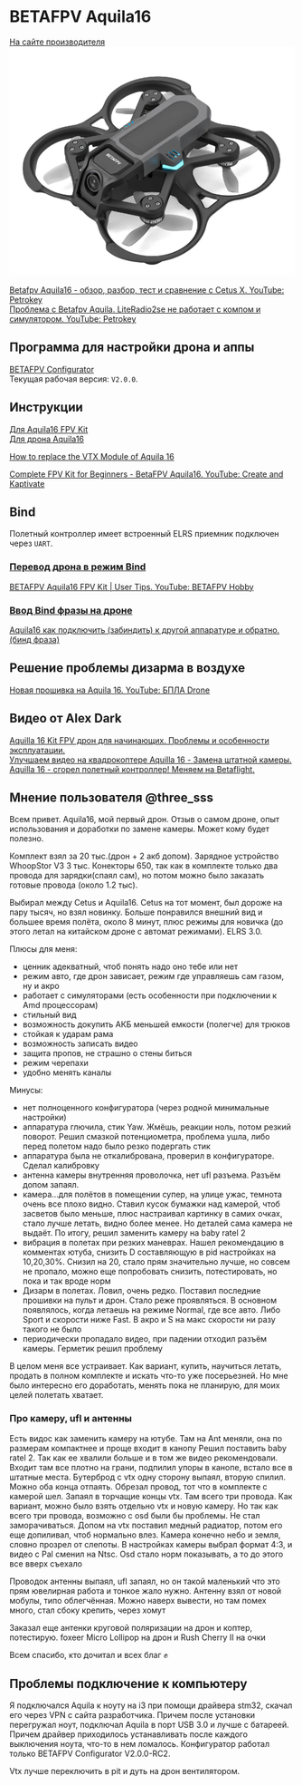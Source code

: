 # BETAFPV Aquila16

[На сайте производителя](https://betafpv.com/products/aquila16-fpv-kit)  
![](Aquila16.png)

[Betafpv Aquila16 - обзор, разбор, тест и сравнение с Cetus X. YouTube: Petrokey](https://www.youtube.com/watch?v=6h9S6akSipU)  
[Проблема с Betafpv Aquila. LiteRadio2se не работает с компом и симулятором. YouTube: Petrokey](https://www.youtube.com/watch?v=1lq6xgl1Efk)  

## Программа для настройки дрона и аппы
[BETAFPV Configurator](https://github.com/BETAFPV/BETAFPV_Configurator/releases)  
Текущая рабочая версия: `V2.0.0`.

## Инструкции
[Для Aquila16 FPV Kit](https://support.betafpv.com/hc/en-us/articles/24444264493081-Manual-for-Aquila16-FPV-Kit)  
[Для дрона Aquila16](https://support.betafpv.com/hc/en-us/articles/24444068242329-Manual-for-Aquila16-Brushless-Quadcopter)  

[How to replace the VTX Module of Aquila 16](https://support.betafpv.com/hc/en-us/articles/29941006696729-How-to-replace-the-VTX-Module-of-Aquila-16)

[Complete FPV Kit for Beginners - BetaFPV Aquila16. YouTube: Create and Kaptivate](https://www.youtube.com/watch?v=u33TzKPsosE)

## Bind
Полетный контроллер имеет встроенный ELRS приемник подключен через `UART`.

### [Перевод дрона в режим Bind](./../../../60_Bind/40_Rezhim_Bind_drona_s_UART.md)  

[BETAFPV Aquila16 FPV Kit | User Tips. YouTube: BETAFPV Hobby](https://www.youtube.com/watch?v=sVDAzZalURg)  

### [Ввод Bind фразы на дроне](./../../../60_Bind/44_Bind_fraza_drona_s_UART.md)

[Aquila16 как подключить (забиндить) к другой аппаратуре и обратно. (бинд фраза)](https://www.youtube.com/watch?v=IUj-B8MIZGw)

## Решение проблемы дизарма в воздухе  
[Новая прошивка на Aquila 16. YouTube: БПЛА Drone](https://www.youtube.com/watch?app=desktop&v=PDqRkcoW8BY)  

## Видео от Alex Dark
[Aquilla 16 Kit FPV дрон для начинающих. Проблемы и особенности эксплуатации.](https://www.youtube.com/watch?v=pDoivglHIw0)  
[Улучшаем видео на квадрокоптере Aquilla 16 - Замена штатной камеры.](https://www.youtube.com/watch?v=raeuKodLCjs)  
[Aquilla 16 - сгорел полетный контроллер! Меняем на Betaflight.](https://www.youtube.com/watch?v=Qj4eTH4MT7o)  

## Мнение пользователя @three_sss
Всем привет. Aquila16, мой первый дрон. Отзыв о самом дроне, опыт использования и доработки по замене камеры. Может кому будет полезно.

Комплект взял за 20 тыс.(дрон + 2 акб допом). Зарядное устройство WhoopStor VЗ 3 тыс. Конекторы 650, так как в комплекте только два провода для зарядки(спаял сам), но потом можно было заказать готовые провода (около 1.2 тыс).

Выбирал между Cetus и Aquila16. Cetus на тот момент,  был дороже на пару тысяч, но взял новинку. Больше понравился внешний вид и большее время полёта, около 8 минут, плюс режимы для новичка (до этого летал на китайском дроне с автомат режимами). ELRS 3.0.

Плюсы для меня:
- ценник адекватный, чтоб понять надо оно тебе или нет
- режим авто, где дрон зависает,  режим где управляешь сам газом,  ну и акро
- работает с симуляторами (есть особенности при подключении к Amd процессорам)
- стильный вид
- возможность докупить АКБ меньшей емкости (полегче) для трюков 
- стойкая к ударам рама
- возможность записать видео 
- защита пропов, не страшно о стены биться 
- режим черепахи 
- удобно менять каналы

Минусы:
- нет полноценного конфигуратора (через родной минимальные настройки)
- аппаратура глючила, стик Yaw. Жмёшь,  реакции ноль, потом резкий поворот. Решил смазкой потенциометра, проблема ушла, либо перед полетом надо было резко подергать стик
- аппаратура была не откалибрована, проверил в конфигураторе. Сделал калибровку
- антенна камеры внутренняя проволочка, нет ufl разъема. Разъём допом запаял.
- камера...для полётов в помещении супер, на улице ужас, темнота очень все плохо видно. Ставил кусок бумажки над камерой, чтоб засветов было меньше, плюс настраивал картинку в самих очках,  стало лучше летать,  видно более менее. Но деталей сама камера не выдаёт. По итогу, решил заменить камеру на baby ratel 2
- вибрация в полетах при резких маневрах. Нашел рекомендацию в комментах ютуба, снизить D составляющую в pid настройках на 10,20,30%. Снизил на 20, стало прям значительно лучше, но совсем не пропало, можно еще попробовать снизить, потестировать,  но пока и так вроде норм
- Дизарм в полетах. Ловил, очень редко. Поставил последние прошивки на пульт и дрон. Стало реже проявляться. В основном появлялось, когда летаешь на режиме Normal, где все авто. Либо Sport и скорости ниже Fast. В акро и S на макс скорости ни разу такого не было
- периодически пропадало видео, при падении отходил разъём камеры. Герметик решил проблему 

В целом меня все устраивает. Как вариант, купить, научиться летать, продать в полном комплекте и искать что-то уже посерьезней. Но мне было интересно его доработать, менять пока не планирую, для моих целей полетать хватает. 

### Про камеру, ufl и антенны

Есть видос как заменить камеру на ютубе. Там на Ant меняли, она по размерам компактнее и проще входит в канопу
Решил поставить baby ratel 2. Так как ее хвалили больше и в том же видео рекомендовали. Входит там все плотно на грани, подпилил упоры в канопе, встало все в штатные места. Бутерброд с vtx одну сторону выпаял, вторую спилил. Можно оба конца отпаять.
Обрезал провод, тот что в комплекте с камерой шел. Запаял в торчащие концы vtx. Там всего три провода. Как вариант, можно было взять отдельно vtx и новую камеру. Но так как всего три провода, возможно с osd были бы проблемы.  Не стал заморачиваться. Допом на vtx поставил медный радиатор, потом его еще допиливал, чтоб нормально влез.
Камера конечно небо и земля, словно прозрел от слепоты. В настройках камеры выбрал формат 4:3, и видео с Pal сменил на Ntsc. Osd стало норм показывать, а то до этого все вверх съехало

Проводок антенны выпаял, ufl запаял, но он такой маленький что это прям ювелирная работа и тонкое жало нужно. Антенну взял от новой мобулы, типо облегчённая. Можно наверх вывести,  но там помех много, стал сбоку крепить, через хомут

Заказал еще антенки круговой поляризации на дрон и коптер, потестирую.
foxeer Micro Lollipop на дрон и Rush Cherry II на очки

Всем спасибо, кто дочитал и всех благ ✊

## Проблемы подключение к компьютеру
Я подключался Aquila к ноуту на i3   при помощи драйвера stm32, скачал его через VPN с сайта разработчика. Причем после установки перегружал ноут, подключал Aquila в порт USB 3.0 и лучше с батареей.  
Причем драйвер приходилось устанавливать после каждого выключения ноута, что-то в нем ломалось. Конфигуратор работал только  BETAFPV Configurator V2.0.0-RC2.

Vtx лучше переключить в pit и дуть на дрон вентилятором. 
